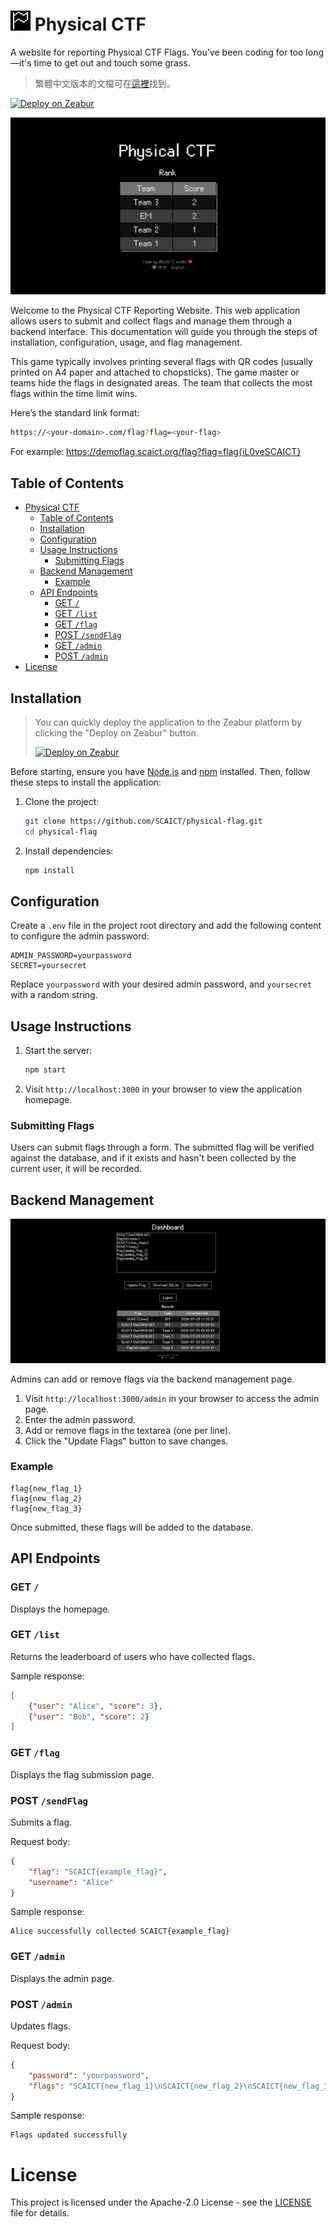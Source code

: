 # ![](https://raw.githubusercontent.com/SCAICT/physical-CTF/main/public/favicon.png) Physical CTF

A website for reporting Physical CTF Flags. You've been coding for too long—it's time to get out and touch some grass.

> 繁體中文版本的文檔可在[這裡](README.zh.md)找到。

[![Deploy on Zeabur](https://zeabur.com/button.svg)](https://zeabur.com/templates/1IW0VW?referralCode=Edit-Mr)

![screenshots](https://raw.githubusercontent.com/SCAICT/physical-CTF/main/demo/home.en.png)

Welcome to the Physical CTF Reporting Website. This web application allows users to submit and collect flags and manage them through a backend interface. This documentation will guide you through the steps of installation, configuration, usage, and flag management.

This game typically involves printing several flags with QR codes (usually printed on A4 paper and attached to chopsticks). The game master or teams hide the flags in designated areas. The team that collects the most flags within the time limit wins.

Here’s the standard link format:

```bash
https://<your-domain>.com/flag?flag=<your-flag>
```

For example: https://demoflag.scaict.org/flag?flag=flag{iL0veSCAICT}

## Table of Contents

- [ Physical CTF](#-physical-ctf)
  - [Table of Contents](#table-of-contents)
  - [Installation](#installation)
  - [Configuration](#configuration)
  - [Usage Instructions](#usage-instructions)
    - [Submitting Flags](#submitting-flags)
  - [Backend Management](#backend-management)
    - [Example](#example)
  - [API Endpoints](#api-endpoints)
    - [GET `/`](#get-)
    - [GET `/list`](#get-list)
    - [GET `/flag`](#get-flag)
    - [POST `/sendFlag`](#post-sendflag)
    - [GET `/admin`](#get-admin)
    - [POST `/admin`](#post-admin)
- [License](#license)

## Installation

> You can quickly deploy the application to the Zeabur platform by clicking the "Deploy on Zeabur" button.
> 
> [![Deploy on Zeabur](https://zeabur.com/button.svg)](https://zeabur.com/templates/1IW0VW?referralCode=Edit-Mr)

Before starting, ensure you have [Node.js](https://nodejs.org/) and [npm](https://www.npmjs.com/) installed. Then, follow these steps to install the application:

1. Clone the project:
    ```bash
    git clone https://github.com/SCAICT/physical-flag.git
    cd physical-flag
    ```

2. Install dependencies:
    ```bash
    npm install
    ```

## Configuration

Create a `.env` file in the project root directory and add the following content to configure the admin password:

```
ADMIN_PASSWORD=yourpassword
SECRET=yoursecret
```

Replace `yourpassword` with your desired admin password, and `yoursecret` with a random string.

## Usage Instructions

1. Start the server:
    ```bash
    npm start
    ```

2. Visit `http://localhost:3000` in your browser to view the application homepage.

### Submitting Flags

Users can submit flags through a form. The submitted flag will be verified against the database, and if it exists and hasn't been collected by the current user, it will be recorded.

## Backend Management

![Admin Interface](https://raw.githubusercontent.com/SCAICT/physical-CTF/main/demo/admin.en.png)

Admins can add or remove flags via the backend management page.

1. Visit `http://localhost:3000/admin` in your browser to access the admin page.
2. Enter the admin password.
3. Add or remove flags in the textarea (one per line).
4. Click the "Update Flags" button to save changes.

### Example

```plaintext
flag{new_flag_1}
flag{new_flag_2}
flag{new_flag_3}
```

Once submitted, these flags will be added to the database.

## API Endpoints

### GET `/`

Displays the homepage.

### GET `/list`

Returns the leaderboard of users who have collected flags.

Sample response:
```json
[
    {"user": "Alice", "score": 3},
    {"user": "Bob", "score": 2}
]
```

### GET `/flag`

Displays the flag submission page.

### POST `/sendFlag`

Submits a flag.

Request body:
```json
{
    "flag": "SCAICT{example_flag}",
    "username": "Alice"
}
```

Sample response:
```plaintext
Alice successfully collected SCAICT{example_flag}
```

### GET `/admin`

Displays the admin page.

### POST `/admin`

Updates flags.

Request body:
```json
{
    "password": "yourpassword",
    "flags": "SCAICT{new_flag_1}\nSCAICT{new_flag_2}\nSCAICT{new_flag_3}"
}
```

Sample response:
```plaintext
Flags updated successfully
```

# License

This project is licensed under the Apache-2.0 License - see the [LICENSE](LICENSE) file for details.
```
